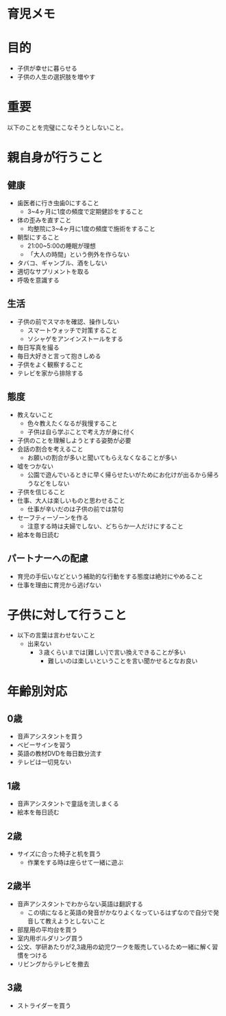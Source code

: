 # 育児メモ

# 目的
* 子供が幸せに暮らせる
* 子供の人生の選択肢を増やす

# 重要
以下のことを完璧にこなそうとしないこと。

# 親自身が行うこと
## 健康
* 歯医者に行き虫歯0にすること
  * 3~4ヶ月に1度の頻度で定期健診をすること
* 体の歪みを直すこと
  * 均整院に3~4ヶ月に1度の頻度で施術をすること
* 朝型にすること
  * 21:00~5:00の睡眠が理想
  * 「大人の時間」という例外を作らない
* タバコ、ギャンブル、酒をしない
* 適切なサプリメントを取る
* 呼吸を意識する

## 生活
* 子供の前でスマホを確認、操作しない
  * スマートウォッチで対策すること
  * ソシャゲをアンインストールをする
* 毎日写真を撮る
* 毎日大好きと言って抱きしめる
* 子供をよく観察すること
* テレビを家から排除する

## 態度
* 教えないこと
  * 色々教えたくなるが我慢すること
  * 子供は自ら学ぶことで考え方が身に付く
* 子供のことを理解しようとする姿勢が必要
* 会話の割合を考えること
  * お願いの割合が多いと聞いてもらえなくなることが多い
* 嘘をつかない
  * 公園で遊んでいるときに早く帰らせたいがためにお化けが出るから帰ろうなどをしない
* 子供を信じること
* 仕事、大人は楽しいものと思わせること
  * 仕事が辛いだのは子供の前では禁句
* セーフティーゾーンを作る
  * 注意する時は夫婦でしない、どちらか一人だけにすること
* 絵本を毎日読む

## パートナーへの配慮
* 育児の手伝いなどという補助的な行動をする態度は絶対にやめること
* 仕事を理由に育児から逃げない

# 子供に対して行うこと
* 以下の言葉は言わせないこと
  * 出来ない
    * ３歳くらいまでは[難しい]で言い換えできることが多い
      * 難しいのは楽しいということを言い聞かせるとなお良い

# 年齢別対応

## 0歳
* 音声アシスタントを買う
* ベビーサインを習う
* 英語の教材DVDを毎日数分流す
* テレビは一切見ない

## 1歳
* 音声アシスタントで童話を流しまくる
* 絵本を毎日読む

## 2歳
* サイズに合った椅子と机を買う
  * 作業をする時は座らせて一緒に遊ぶ

## 2歳半
* 音声アシスタントでわからない英語は翻訳する
  * この頃になると英語の発音がかなりよくなっているはずなので自分で発音して教えようとしないこと
* 部屋用の平均台を買う
* 室内用ボルダリング買う
* 公文、学研あたりが2,3歳用の幼児ワークを販売しているため一緒に解く習慣をつける
* リビングからテレビを撤去

## 3歳
* ストライダーを買う
